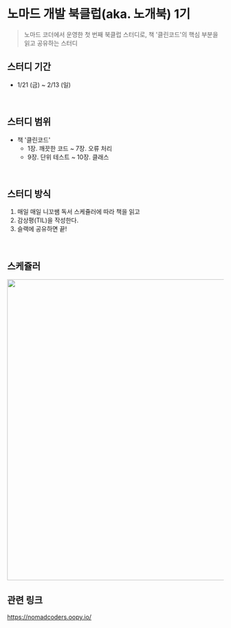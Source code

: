 # **노마드 개발 북클럽(aka. 노개북) 1기**

> 노마드 코더에서 운영한 첫 번째 북클럽 스터디로, 책 '클린코드'의 핵심 부분을 읽고 공유하는 스터디

## **스터디 기간**

- 1/21 (금) ~ 2/13 (일)

<br>

## **스터디 범위**

- 책 '클린코드'
  - 1장. 깨끗한 코드 ~ 7장. 오류 처리
  - 9장. 단위 테스트 ~ 10장. 클래스

<br>

## **스터디 방식**

1. 매일 매일 니꼬쌤 독서 스케쥴러에 따라 책을 읽고
2. 감상평(TIL)을 작성한다.
3. 슬랙에 공유하면 끝!

<br>

## **스케쥴러**

  <img src="https://user-images.githubusercontent.com/52561963/155457737-93641597-7427-4ee2-a136-fac5b6aaee80.png" width="700">

<br>

## **관련 링크**

https://nomadcoders.oopy.io/
